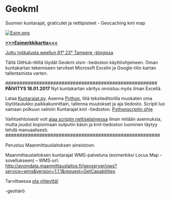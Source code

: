 # Geokml
Suomen kuntarajat, graticulet ja reittipisteet - Geocaching kml map

[![Esim.png](https://s9.postimg.org/a22x8bm5r/Esim.png)](https://postimg.org/image/4dwmhfht7/)

<b>[>>>Esimerkkikartta<<<](https://drive.google.com/open?id=114VJTemi07NH27FAre7fAtSISjk&usp=sharing)</b>


[Juttu työkalusta weellun 61° 23° Tampere -blogissa](https://www.6123tampere.com/2016/08/15/tyokalu-kuntakartan-varittamiseen/)




Tältä GitHub-tililtä löydät Geokml.xlsm -tiedoston käyttöohjeineen.
Oman kuntakartan tekemiseen tarvitset Microsoft Excelin ja Google-tilin kartan tallentamista varten.

######################################################
<b>PÄIVITYS 18.01.2017</b>
Nyt kuntakartan väritys onnistuu myös ilman Exceliä.

Lataa [Kuntarajat.py](https://github.com/geoharo/Geokml/blob/master/Kuntarajat.py). Asenna [Python](https://www.python.org/downloads/), liitä tekstieditorilla muokaten oma löytötaulukko paikkakunnittain, tallenna muutokset ja aja tiedosto. Scripti luo samaan polkuun valmiin Kuntarajat.kml -tiedoston. [Pythonscriptin ohje](https://github.com/geoharo/Geokml/blob/master/PythonscriptOhje.pdf)

Vaihtoehtoisesti voit [ajaa scriptin nettiselaimessa](https://repl.it/FNVg/0) ilman mitään asennuksia, mutta joudut kopioimaan outputin käsin ja kml-tiedoston luominen täytyy tehdä manuaalisesti.
#######################################################

Perustuu Maanmittauslaitoksen aineistoon.

Maanmittauslaitoksen kuntarajat WMS-palveluna (esimerkiksi Locus Map -sovellukseen) – WMS-url: http://avoindata.maanmittauslaitos.fi/geoserver/ows?service=wms&version=1.1.1&request=GetCapabilities

Tarvittaessa [ota yhteyttä!](https://www.geocaching.com/email/?guid=d30ee7cc-018f-4e64-a4b1-06c4011e4f63)

-geohärö